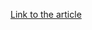 [Link to the article](https://trendmicro.com/vinfo/us/security/news/cybercrime-and-digital-threats/zloader-campaigns-at-a-glance)
